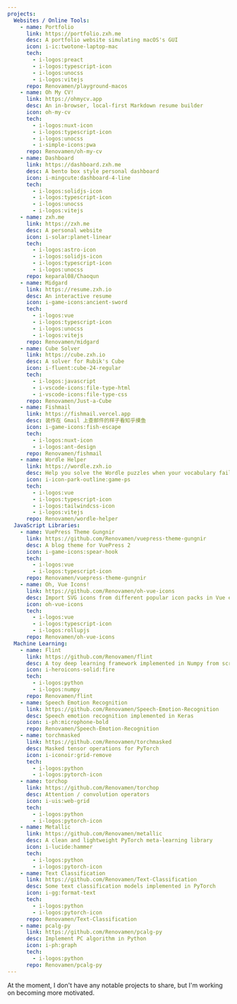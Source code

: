 ```yaml
---
projects:
  Websites / Online Tools:
    - name: Portfolio
      link: https://portfolio.zxh.me
      desc: A portfolio website simulating macOS's GUI
      icon: i-ic:twotone-laptop-mac
      tech:
        - i-logos:preact
        - i-logos:typescript-icon
        - i-logos:unocss
        - i-logos:vitejs
      repo: Renovamen/playground-macos
    - name: Oh My CV!
      link: https://ohmycv.app
      desc: An in-browser, local-first Markdown resume builder
      icon: oh-my-cv
      tech:
        - i-logos:nuxt-icon
        - i-logos:typescript-icon
        - i-logos:unocss
        - i-simple-icons:pwa
      repo: Renovamen/oh-my-cv
    - name: Dashboard
      link: https://dashboard.zxh.me
      desc: A bento box style personal dashboard
      icon: i-mingcute:dashboard-4-line
      tech:
        - i-logos:solidjs-icon
        - i-logos:typescript-icon
        - i-logos:unocss
        - i-logos:vitejs
    - name: zxh.me
      link: https://zxh.me
      desc: A personal website
      icon: i-solar:planet-linear
      tech:
        - i-logos:astro-icon
        - i-logos:solidjs-icon
        - i-logos:typescript-icon
        - i-logos:unocss
      repo: keparal08/Chaoqun
    - name: Midgard
      link: https://resume.zxh.io
      desc: An interactive resume
      icon: i-game-icons:ancient-sword
      tech:
        - i-logos:vue
        - i-logos:typescript-icon
        - i-logos:unocss
        - i-logos:vitejs
      repo: Renovamen/midgard
    - name: Cube Solver
      link: https://cube.zxh.io
      desc: A solver for Rubik's Cube
      icon: i-fluent:cube-24-regular
      tech:
        - i-logos:javascript
        - i-vscode-icons:file-type-html
        - i-vscode-icons:file-type-css
      repo: Renovamen/Just-a-Cube
    - name: Fishmail
      link: https://fishmail.vercel.app
      desc: 装作在 Gmail 上查邮件的样子看知乎摸鱼
      icon: i-game-icons:fish-escape
      tech:
        - i-logos:nuxt-icon
        - i-logos:ant-design
      repo: Renovamen/fishmail
    - name: Wordle Helper
      link: https://wordle.zxh.io
      desc: Help you solve the Wordle puzzles when your vocabulary fails you
      icon: i-icon-park-outline:game-ps
      tech:
        - i-logos:vue
        - i-logos:typescript-icon
        - i-logos:tailwindcss-icon
        - i-logos:vitejs
      repo: Renovamen/wordle-helper
  JavaScript Libraries:
    - name: VuePress Theme Gungnir
      link: https://github.com/Renovamen/vuepress-theme-gungnir
      desc: A blog theme for VuePress 2
      icon: i-game-icons:spear-hook
      tech:
        - i-logos:vue
        - i-logos:typescript-icon
      repo: Renovamen/vuepress-theme-gungnir
    - name: Oh, Vue Icons!
      link: https://github.com/Renovamen/oh-vue-icons
      desc: Import SVG icons from different popular icon packs in Vue easily
      icon: oh-vue-icons
      tech:
        - i-logos:vue
        - i-logos:typescript-icon
        - i-logos:rollupjs
      repo: Renovamen/oh-vue-icons
  Machine Learning:
    - name: Flint
      link: https://github.com/Renovamen/flint
      desc: A toy deep learning framework implemented in Numpy from scratch
      icon: i-heroicons-solid:fire
      tech:
        - i-logos:python
        - i-logos:numpy
      repo: Renovamen/flint
    - name: Speech Emotion Recognition
      link: https://github.com/Renovamen/Speech-Emotion-Recognition
      desc: Speech emotion recognition implemented in Keras
      icon: i-ph:microphone-bold
      repo: Renovamen/Speech-Emotion-Recognition
    - name: torchmasked
      link: https://github.com/Renovamen/torchmasked
      desc: Masked tensor operations for PyTorch
      icon: i-iconoir:grid-remove
      tech:
        - i-logos:python
        - i-logos:pytorch-icon
    - name: torchop
      link: https://github.com/Renovamen/torchop
      desc: Attention / convolution operators
      icon: i-uis:web-grid
      tech:
        - i-logos:python
        - i-logos:pytorch-icon
    - name: Metallic
      link: https://github.com/Renovamen/metallic
      desc: A clean and lightweight PyTorch meta-learning library
      icon: i-lucide:hammer
      tech:
        - i-logos:python
        - i-logos:pytorch-icon
    - name: Text Classification
      link: https://github.com/Renovamen/Text-Classification
      desc: Some text classification models implemented in PyTorch
      icon: i-gg:format-text
      tech:
        - i-logos:python
        - i-logos:pytorch-icon
      repo: Renovamen/Text-Classification
    - name: pcalg-py
      link: https://github.com/Renovamen/pcalg-py
      desc: Implement PC algorithm in Python
      icon: i-ph:graph
      tech:
        - i-logos:python
      repo: Renovamen/pcalg-py
---
```


At the moment, I don't have any notable projects to share, but I'm working on becoming more motivated.
